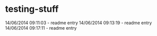 testing-stuff
=============
14/06/2014 09:11:03 - readme entry 
14/06/2014 09:13:19 - readme entry 
14/06/2014 09:17:11 - readme entry 

